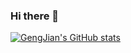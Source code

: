 ### Hi there 👋

<!--
**GengJian/GengJian** is a ✨ _special_ ✨ repository because its `README.md` (this file) appears on your GitHub profile.

Here are some ideas to get you started:

- 🔭 I’m currently working on ...
- 🌱 I’m currently learning ...
- 👯 I’m looking to collaborate on ...
- 🤔 I’m looking for help with ...
- 💬 Ask me about ...
- 📫 How to reach me: ...
- 😄 Pronouns: ...
- ⚡ Fun fact: ...
-->

[![GengJian's GitHub stats](https://github-readme-stats.vercel.app/api?username=GengJian&count_private=true&show_icons=true&theme=vue)](https://github.com/anuraghazra/github-readme-stats)

<!--
[![Top Langs](https://github-readme-stats.vercel.app/api/top-langs/?username=GengJian&layout=compact)](https://github.com/anuraghazra/github-readme-stats)
-->
